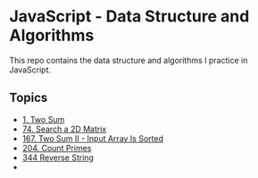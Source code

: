 # JavaScript - Data Structure and Algorithms

This repo contains the data structure and algorithms I practice in JavaScript.

## Topics

- [1. Two Sum](https://leetcode.com/problems/two-sum/)
- [74. Search a 2D Matrix](https://leetcode.com/problems/search-a-2d-matrix/)
- [167. Two Sum II - Input Array Is Sorted](https://leetcode.com/problems/two-sum-ii-input-array-is-sorted/)
- [204. Count Primes](https://leetcode.com/problems/count-primes/)
- [344 Reverse String](https://leetcode.com/problems/reverse-string/)
-
